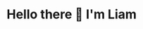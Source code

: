 # Hello there 🙌 I'm Liam


<!---
P-0IS0N/P-0IS0N is a ✨ special ✨ repository because its `README.md` (this file) appears on your GitHub profile.
You can click the Preview link to take a look at your changes.
--->
